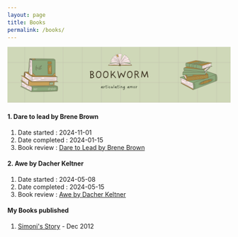 ```yaml
---
layout: page
title: Books
permalink: /books/
---
```

<img src="/assets/bookworm/header.png">

#### 1. Dare to lead by Brene Brown
1. Date started : 2024-11-01
2. Date completed : 2024-01-15
3. Book review : [Dare to Lead by Brene Brown](https://samratkar.github.io/2024/12/15/vulnerability.html)

#### 2. Awe by Dacher Keltner
1. Date started : 2024-05-08
2. Date completed : 2024-05-15
3. Book review : [Awe by Dacher Keltner](https://samratkar.github.io/2024/05/15/awe.html)
 
#### My Books published

1. [Simoni's Story](https://www.amazon.in/Simonis-Story-Samrat-Kar-ebook/dp/B00AK3G8AS/) - Dec 2012
